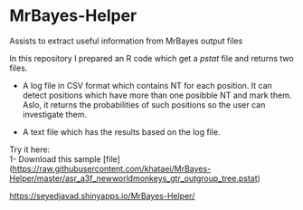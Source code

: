 # MrBayes-Helper
Assists to extract useful information from MrBayes output files  
  
In this repository I prepared an R code which get a *pstat* file and returns two files.

- A log file in CSV format which contains NT for each position. It can detect positions which have more than one posibble NT and mark them. Aslo, it returns the probabilities of such positions so the user can investigate them.

- A text file which has the results based on the log file.


Try it here:  
1- Download this sample [file] (https://raw.githubusercontent.com/khataei/MrBayes-Helper/master/asr_a3f_newworldmonkeys_gtr_outgroup_tree.pstat)


https://seyedjavad.shinyapps.io/MrBayes-Helper/
